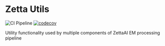 # Zetta Utils

![CI Pipeline](https://github.com/ZettaAI/ztutils/actions/workflows/main.yaml/badge.svg)
[![codecov](https://codecov.io/gh/ZettaAI/zetta_utils/branch/main/graph/badge.svg?token=MGT3MDVTYZ)](https://codecov.io/gh/ZettaAI/zetta_utils)

Utility functionality used by multiple components of ZettaAI EM
processing pipeline
